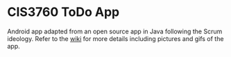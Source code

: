 # CIS3760 ToDo App

Android app adapted from an open source app in Java following the Scrum ideology. Refer to the [wiki](https://github.com/gmadharh/minimal-todo/wiki) for more details including pictures and gifs of the app.
